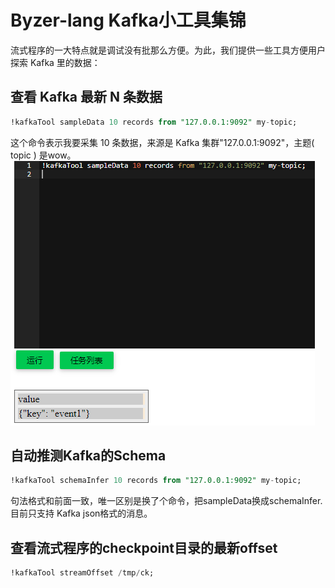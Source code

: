 # Byzer-lang Kafka小工具集锦

流式程序的一大特点就是调试没有批那么方便。为此，我们提供一些工具方便用户探索 Kafka 里的数据：

## 查看 Kafka 最新 N 条数据
```sql
!kafkaTool sampleData 10 records from "127.0.0.1:9092" my-topic;
```

这个命令表示我要采集 10 条数据，来源是 Kafka 集群"127.0.0.1:9092"，主题( topic ) 是wow。
![kafka-SampleData](./kafka-sampleData.PNG)

## 自动推测Kafka的Schema

```sql
!kafkaTool schemaInfer 10 records from "127.0.0.1:9092" my-topic;
```

句法格式和前面一致，唯一区别是换了个命令，把sampleData换成schemaInfer. 目前只支持 Kafka json格式的消息。

## 查看流式程序的checkpoint目录的最新offset

```sql
!kafkaTool streamOffset /tmp/ck;
```